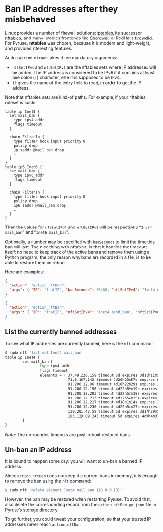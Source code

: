 # Ban IP addresses after they misbehaved

Linux provides a number of firewall solutions: [iptables](http://www.netfilter.org/), its successor [nftables](http://wiki.nftables.org/), and many iptables frontends like [Shorewall](http://www.shorewall.net/) or RedHat’s [firewalld](http://www.firewalld.org/).
For Pyruse, **nftables** was chosen, because it is modern and light-weight, and provides interesting features.

Action `action_nftBan` takes three mandatory arguments:

* `nftSetIPv4` and `nftSetIPv6` are the nftables sets where IP addresses will be added. The IP address is considered to be IPv6 if it contains at least one colon (`:`) character, else it is supposed to be IPv4.
* `IP` gives the name of the entry field to read, in order to get the IP address.

Note that nftables sets are kind-of paths.
For example, if your nftables ruleset is such:

```nftables
table ip Inet4 {
  set mail_ban {
    type ipv4_addr
    flags timeout
  }

  chain FilterIn {
    type filter hook input priority 0
    policy drop
    ip saddr @mail_ban drop
    …
  }
}
table ip6 Inet6 {
  set mail_ban {
    type ipv6_addr
    flags timeout
  }

  chain FilterIn {
    type filter hook input priority 0
    policy drop
    ip6 saddr @mail_ban drop
    …
  }
}
```

Then the values for `nftSetIPv4` and `nftSetIPv6` will be respectively “`Inet4 mail_ban`” and “`Inet6 mail_ban`”.

Optionally, a number may be specified with `banSeconds` to limit the time this ban will last.
The nice thing with nftables, is that it handles the timeouts itself: no need to keep track of the active bans and remove them using a Python program; the only reason why bans are recorded in a file, is to be able to restore them on reboot.

Here are examples:

```json
{
  "action": "action_nftBan",
  "args": { "IP": "thatIP", "banSeconds": 86400, "nftSetIPv4": "Inet4 mail_ban", "nftSetIPv6": "Inet6 mail_ban" }
}

{
  "action": "action_nftBan",
  "args": { "IP": "thatIP", "nftSetIPv4": "Inet4 sshd_ban", "nftSetIPv6": "Inet6 sshd_ban" }
}
```

## List the currently banned addresses

To see what IP addresses are currently banned, here is the `nft` command:

```bash
$ sudo nft 'list set Inet4 mail_ban'
table ip Inet4 {
        set mail_ban {
                type ipv4_addr
                flags timeout
                elements = { 37.49.226.159 timeout 5d expires 3d11h11m58s,
                             71.6.167.142 timeout 2d20h23m57s expires 6h12m49s,
                             91.200.12.96 timeout 4d18h22m29s expires 2d4h11m24s,
                             91.200.12.156 timeout 4d22h59m19s expires 2d8h48m15s,
                             91.200.12.203 timeout 4d22h53m38s expires 2d8h42m33s,
                             91.200.12.213 timeout 4d22h54m25s expires 2d8h43m21s,
                             91.200.12.217 timeout 4d18h1m14s expires 2d3h50m9s,
                             91.200.12.230 timeout 4d22h54m27s expires 2d8h43m23s,
                             139.201.42.59 timeout 5d expires 3d17h29m51s,
                             183.129.89.243 timeout 5d expires 4d9h4m37s }
        }
}
```

_Note_: The un-rounded timeouts are post-reboot restored bans.

## Un-ban an IP address

It is bound to happen some day: you will want to un-ban a banned IP address.

Since `action_nftBan` does not keep the current bans in memory, it is enough to remove the ban using the `nft` command:

```bash
$ sudo nft 'delete element Inet4 mail_ban {10.0.0.10}'
```

However, the ban may be restored when restarting Pyruse.
To avoid that, also delete the corresponding record from the `action_nftBan.py.json` file in Pyruse’s [storage directory](conffile.md).

To go further, you could tweak your configuration, so that your trusted IP addresses never reach `action_nftBan`.
